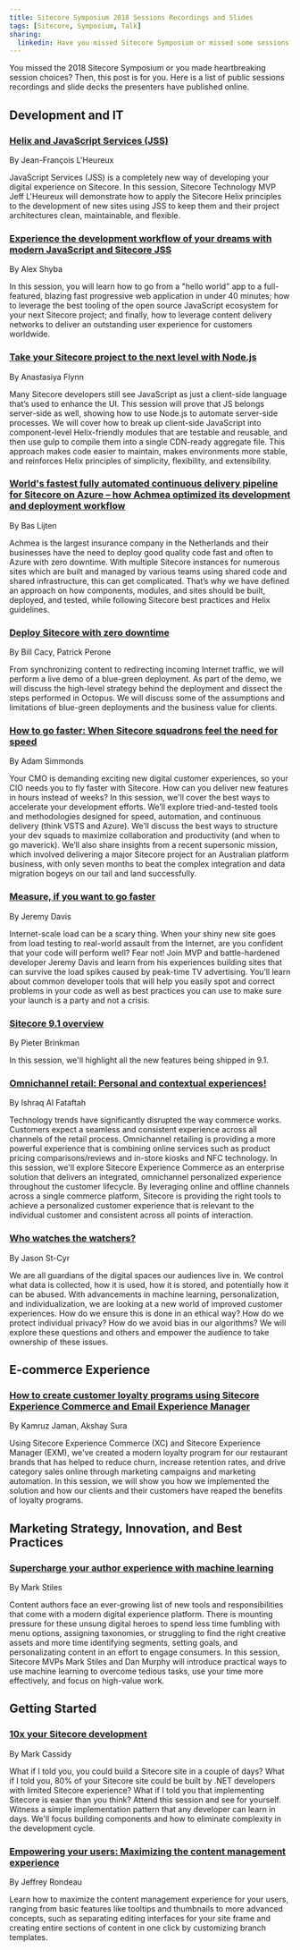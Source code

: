 ```yaml
---
title: Sitecore Symposium 2018 Sessions Recordings and Slides
tags: [Sitecore, Symposium, Talk]
sharing:
  linkedin: Have you missed Sitecore Symposium or missed some sessions? This blog post is for you with the collection of public recordings and slide decks.
---
```


You missed the 2018 Sitecore Symposium or you made heartbreaking session choices? Then, this post is for you. Here is a list of public sessions recordings and slide decks the presenters have published online.

<!-- more -->

## Development and IT

### [Helix and JavaScript Services (JSS)](https://www.jflh.ca/2018-10-13-helix-and-sitecore-javascript-services)
By Jean-François L'Heureux

JavaScript Services (JSS) is a completely new way of developing your digital experience on Sitecore. In this session, Sitecore Technology MVP Jeff L'Heureux will demonstrate how to apply the Sitecore Helix principles to the development of new sites using JSS to keep them and their project architectures clean, maintainable, and flexible.

### [Experience the development workflow of your dreams with modern JavaScript and Sitecore JSS](https://m.box.com/shared_item/https%3A%2F%2Fapp.box.com%2Fv%2Fsym2018-jss-slides)
By Alex Shyba

In this session, you will learn how to go from a "hello world" app to a full-featured, blazing fast progressive web application in under 40 minutes; how to leverage the best tooling of the open source JavaScript ecosystem for your next Sitecore project; and finally, how to leverage content delivery networks to deliver an outstanding user experience for customers worldwide.

### [Take your Sitecore project to the next level with Node.js](https://www.codealamodeblog.com/symposium2018/)
By Anastasiya Flynn

Many Sitecore developers still see JavaScript as just a client-side language that’s used to enhance the UI. This session will prove that JS belongs server-side as well, showing how to use Node.js to automate server-side processes. We will cover how to break up client-side JavaScript into component-level Helix-friendly modules that are testable and reusable, and then use gulp to compile them into a single CDN-ready aggregate file. This approach makes code easier to maintain, makes environments more stable, and reinforces Helix principles of simplicity, flexibility, and extensibility.

### [World's fastest fully automated continuous delivery pipeline for Sitecore on Azure – how Achmea optimized its development and deployment workflow](http://blog.baslijten.com/my-sitecore-symposium-session-worlds-fasted-delivery-pipeline-for-sitecore-on-azure/)
By Bas Lijten

Achmea is the largest insurance company in the Netherlands and their businesses have the need to deploy good quality code fast and often to Azure with zero downtime. With multiple Sitecore instances for numerous sites which are built and managed by various teams using shared code and shared infrastructure, this can get complicated. That’s why we have defined an approach on how components, modules, and sites should be built, deployed, and tested, while following Sitecore best practices and Helix guidelines.

### [Deploy Sitecore with zero downtime](https://www.dropbox.com/s/20fjfjqh3dvdekv/DeploySitecoreWithZeroDowntime-BO221156.pptx?dl=0)
By Bill Cacy, Patrick Perone

From synchronizing content to redirecting incoming Internet traffic, we will perform a live demo of a blue-green deployment. As part of the demo, we will discuss the high-level strategy behind the deployment and dissect the steps performed in Octopus. We will discuss some of the assumptions and limitations of blue-green deployments and the business value for clients.

### [How to go faster: When Sitecore squadrons feel the need for speed](https://www.dropbox.com/s/96lqlrksi2ayi3z/When_sitecore_squadrons_feel_the_need_for_speed-adam_simmonds.pdf?dl=0)
By Adam Simmonds

Your CMO is demanding exciting new digital customer experiences, so your CIO needs you to fly faster with Sitecore. How can you deliver new features in hours instead of weeks? In this session, we'll cover the best ways to accelerate your development efforts. We’ll explore tried-and-tested tools and methodologies designed for speed, automation, and continuous delivery (think VSTS and Azure). We’ll discuss the best ways to structure your dev squads to maximize collaboration and productivity (and when to go maverick). We’ll also share insights from a recent supersonic mission, which involved delivering a major Sitecore project for an Australian platform business, with only seven months to beat the complex integration and data migration bogeys on our tail and land successfully.

### [Measure, if you want to go faster](https://jermdavis.wordpress.com/2018/10/11/get-your-sitecore-simposium-slides/)
By Jeremy Davis

Internet-scale load can be a scary thing. When your shiny new site goes from load testing to real-world assault from the Internet, are you confident that your code will perform well? Fear not! Join MVP and battle-hardened developer Jeremy Davis and learn from his experiences building sites that can survive the load spikes caused by peak-time TV advertising. You’ll learn about common developer tools that will help you easily spot and correct problems in your code as well as best practices you can use to make sure your launch is a party and not a crisis.

### [Sitecore 9.1 overview](http://www.pieterbrinkman.com/2018/10/18/whats-new-in-sitecore-9-1-a-technical-overview/)
By Pieter Brinkman

In this session, we'll highlight all the new features being shipped in 9.1.

### [Omnichannel retail: Personal and contextual experiences!](https://youtu.be/UG9GCXt7WAA)
By Ishraq Al Fataftah

Technology trends have significantly disrupted the way commerce works. Customers expect a seamless and consistent experience across all channels of the retail process. Omnichannel retailing is providing a more powerful experience that is combining online services such as product pricing comparisons/reviews and in-store kiosks and NFC technology. In this session, we'll explore Sitecore Experience Commerce as an enterprise solution that delivers an integrated, omnichannel personalized experience throughout the customer lifecycle. By leveraging online and offline channels across a single commerce platform, Sitecore is providing the right tools to achieve a personalized customer experience that is relevant to the individual customer and consistent across all points of interaction.

### [Who watches the watchers?](https://theagilecoder.wordpress.com/sym2018/)
By Jason St-Cyr

We are all guardians of the digital spaces our audiences live in. We control what data is collected, how it is used, how it is stored, and potentially how it can be abused. With advancements in machine learning, personalization, and individualization, we are looking at a new world of improved customer experiences. How do we ensure this is done in an ethical way? How do we protect individual privacy? How do we avoid bias in our algorithms? We will explore these questions and others and empower the audience to take ownership of these issues.


## E-commerce Experience

### [How to create customer loyalty programs using Sitecore Experience Commerce and Email Experience Manager](https://www.konabos.com/blog/video-of-our-sitecore-symposium-2018-talk-how-to-create-customer-loyalty-programs-using-sitecore-experience-commerce-and-email-experience-manager/)
By Kamruz Jaman, Akshay Sura

Using Sitecore Experience Commerce (XC) and Sitecore Experience Manager (EXM), we've created a modern loyalty program for our restaurant brands that has helped to reduce churn, increase retention rates, and drive category sales online through marketing campaigns and marketing automation. In this session, we will show you how we implemented the solution and how our clients and their customers have reaped the benefits of loyalty programs.


## Marketing Strategy, Innovation, and Best Practices

### [Supercharge your author experience with machine learning](https://www.slideshare.net/mobile/MarkStiles6/sitecore-symposium-2018-supercharge-your-author-experience-with-machine-learning)
By Mark Stiles

Content authors face an ever-growing list of new tools and responsibilities that come with a modern digital experience platform. There is mounting pressure for these unsung digital heroes to spend less time fumbling with menu options, assigning taxonomies, or struggling to find the right creative assets and more time identifying segments, setting goals, and personalizating content in an effort to engage consumers. In this session, Sitecore MVPs Mark Stiles and Dan Murphy will introduce practical ways to use machine learning to overcome tedious tasks, use your time more effectively, and focus on high-value work.


## Getting Started

### [10x your Sitecore development](https://www.dropbox.com/sh/5kj0wazoyy8k5dg/AABGzpVnS6AOCjLnT7qA_YU9a?dl=0)
By Mark Cassidy

What if I told you, you could build a Sitecore site in a couple of days? What if I told you, 80% of your Sitecore site could be built by .NET developers with limited Sitecore experience? What if I told you that implementing Sitecore is easier than you think? Attend this session and see for yourself. Witness a simple implementation pattern that any developer can learn in days. We'll focus building components and how to eliminate complexity in the development cycle.

### [Empowering your users: Maximizing the content management experience](https://e.degdigital.com/l/18892/2018-10-08/bq88yv)
By Jeffrey Rondeau

Learn how to maximize the content management experience for your users, ranging from basic features like tooltips and thumbnails to more advanced concepts, such as separating editing interfaces for your site frame and creating entire sections of content in one click by customizing branch templates.